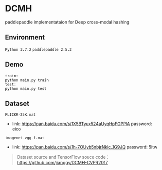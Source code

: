 # DCMH

paddlepaddle implementataion for Deep cross-modal hashing

## Environment

`Python 3.7.2`
`paddlepaddle 2.5.2`

## Demo

```
train:
python main.py train
test:
python main.py test
```

## Dataset

`FLICKR-25K.mat` 

* link: https://pan.baidu.com/s/1X5BTyux524aUyqHpFGPPlA  password: eico

`imagenet-vgg-f.mat`

* link: https://pan.baidu.com/s/1h-7OUyb5nbjrNkIc_1G9JQ  password: 5itw

> Dataset source and TensorFlow souce code：https://github.com/jiangqy/DCMH-CVPR2017
